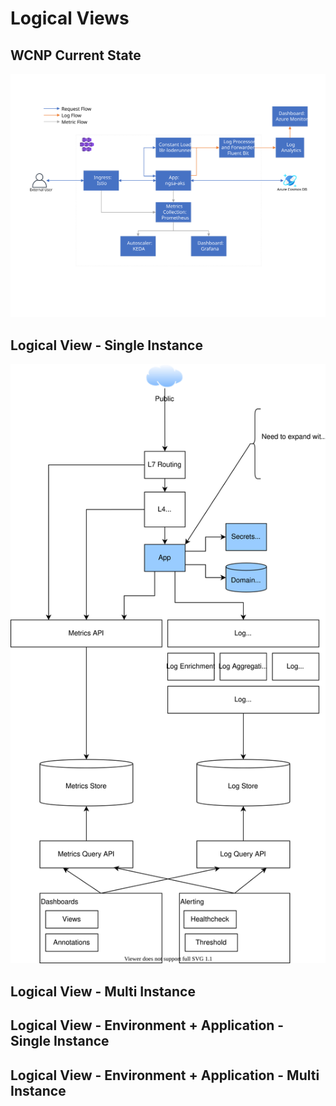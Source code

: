 # Logical Views
## WCNP Current State
![WCNP Current State](WCNP.svg)

## Logical View - Single Instance
![Logical View 1](Logical-1.drawio.svg)

## Logical View - Multi Instance

## Logical View - Environment + Application - Single Instance

## Logical View - Environment + Application - Multi Instance